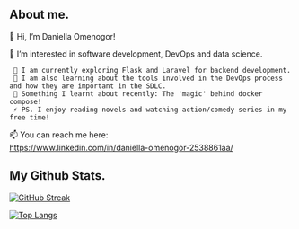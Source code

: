 ## About me.

👋 Hi, I’m Daniella Omenogor!

👀 I’m interested in software development, DevOps and data science.

     🌱 I am currently exploring Flask and Laravel for backend development.
     🌱 I am also learning about the tools involved in the DevOps process and how they are important in the SDLC.
     👀 Something I learnt about recently: The 'magic' behind docker compose!
     ⚡ PS. I enjoy reading novels and watching action/comedy series in my free time!


📫 You can reach me here:  
     <https://www.linkedin.com/in/daniella-omenogor-2538861aa/>

 
## My Github Stats.

[![GitHub Streak](http://github-readme-streak-stats.herokuapp.com?user=Danie-O&theme=highcontrast&border_radius=5.4)](https://git.io/streak-stats)

<!-- ![Anurag's GitHub stats](https://github-readme-stats.vercel.app/api?username=Danie-O&count_private=true) -->

[![Top Langs](https://github-readme-stats.vercel.app/api/top-langs/?username=Danie-O&hide_progress=true&layout=compact&langs_count=8)](https://github.com/anuraghazra/github-readme-stats)

<!-- <a href="http://www.github.com/Danie-O"><img src="https://github-readme-stats.vercel.app/api?username=Danie-O&show_icons=true&hide=&count_private=true&title_color=FA7000&text_color=ffffff&icon_color=FA7000&bg_color=1c1917&hide_border=true&show_icons=true" alt="Danie-O's GitHub stats" /></a> 
<!---
Danie-O/Danie-O is a ✨ special ✨ repository because its `README.md` (this file) appears on your GitHub profile.
You can click the Preview link to take a look at your changes.
--->
